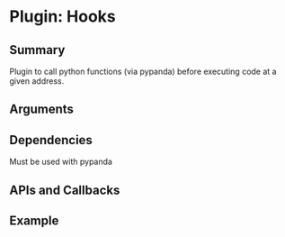 Plugin: Hooks
===========

Summary
-------
Plugin to call python functions (via pypanda) before executing code at a given address.

Arguments
---------

Dependencies
------------
Must be used with pypanda

APIs and Callbacks
------------------

Example
-------
